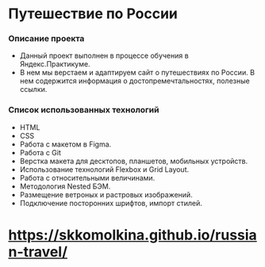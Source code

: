 # Путешествие по России

### Описание проекта
* Данный проект выполнен в процессе обучения в Яндекс.Практикуме. 
* В нем мы верстаем и адаптируем сайт о путешествиях по России. В нем содержится информация о достопремечтальностях, полезные ссылки. 

### Список использованных технологий

* HTML
* CSS
* Работа с макетом в Figma. 
* Работа с Git
* Верстка макета для десктопов, планшетов, мобильных устройств.
* Использование технологий Flexbox и Grid Layout.
* Работа с относительными величинами.
* Методология Nested БЭМ. 
* Размещение ветроных и растровых изображений. 
* Подключение посторонних шрифтов, импорт стилей.

# https://skkomolkina.github.io/russian-travel/
